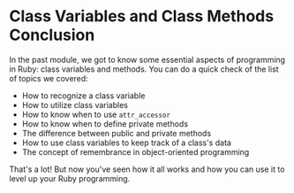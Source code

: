 # Class Variables and Class Methods Conclusion

In the past module, we got to know some essential aspects of programming in
Ruby: class variables and methods. You can do a quick check of the list of
topics we covered:

- How to recognize a class variable
- How to utilize class variables
- How to know when to use `attr_accessor`
- How to know when to define private methods
- The difference between public and private methods
- How to use class variables to keep track of a class's data
- The concept of remembrance in object-oriented programming

That's a lot! But now you've seen how it all works and how you can use it to
level up your Ruby programming.
